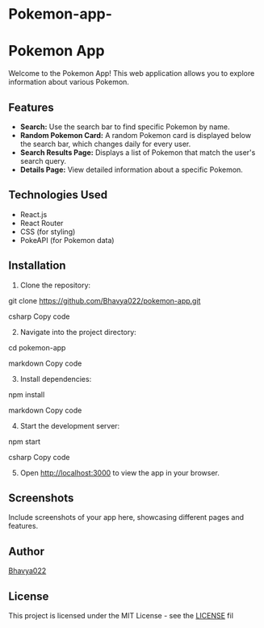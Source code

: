 # Pokemon-app-
# Pokemon App

Welcome to the Pokemon App! This web application allows you to explore information about various Pokemon.

## Features

- **Search:** Use the search bar to find specific Pokemon by name.
- **Random Pokemon Card:** A random Pokemon card is displayed below the search bar, which changes daily for every user.
- **Search Results Page:** Displays a list of Pokemon that match the user's search query.
- **Details Page:** View detailed information about a specific Pokemon.

## Technologies Used

- React.js
- React Router
- CSS (for styling)
- PokeAPI (for Pokemon data)

## Installation

1. Clone the repository:

git clone https://github.com/Bhavya022/pokemon-app.git

csharp
Copy code

2. Navigate into the project directory:

cd pokemon-app

markdown
Copy code

3. Install dependencies:

npm install

markdown
Copy code

4. Start the development server:

npm start

csharp
Copy code

5. Open [http://localhost:3000](http://localhost:3000) to view the app in your browser.

## Screenshots

Include screenshots of your app here, showcasing different pages and features.

## Author

[Bhavya022](https://github.com/Bhvaya022)

## License

This project is licensed under the MIT License - see the [LICENSE](LICENSE) fil